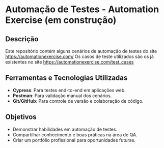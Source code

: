 # Automação de Testes - Automation Exercise (em construção)

## Descrição
Este repositório contém alguns cenários de automação de testes do site https://automationexercise.com/
Os casos de teste utilizados são os já existentes no site https://automationexercise.com/test_cases

## Ferramentas e Tecnologias Utilizadas
- **Cypress**: Para testes end-to-end em aplicações web.
- **Postman**: Para validação manual dos cenários.
- **Git/GitHub**: Para controle de versão e colaboração de código.

## Objetivos
- Demonstrar habilidades em automação de testes.
- Compartilhar conhecimento e boas práticas na área de QA.
- Criar um portfólio profissional para oportunidades futuras.


